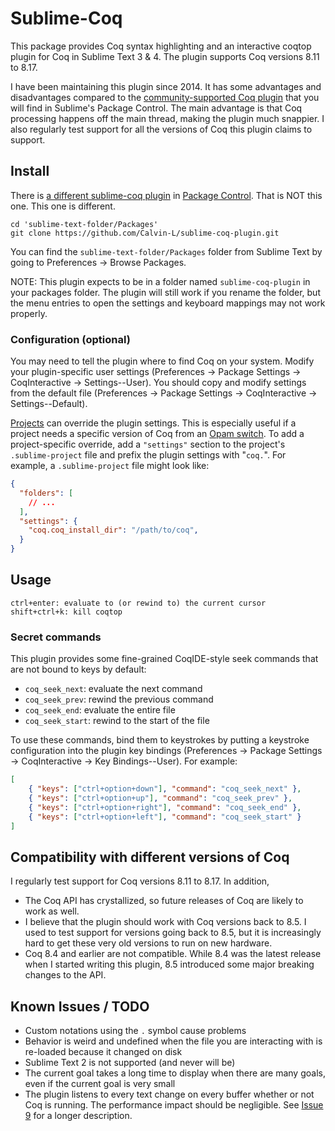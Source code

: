 # Sublime-Coq

This package provides Coq syntax highlighting and an interactive coqtop plugin for Coq in Sublime Text 3 & 4.  The plugin supports Coq versions 8.11 to 8.17.

I have been maintaining this plugin since 2014.  It has some advantages and disadvantages compared to the [community-supported Coq plugin](https://packagecontrol.io/packages/Coq) that you will find in Sublime's Package Control.  The main advantage is that Coq processing happens off the main thread, making the plugin much snappier.  I also regularly test support for all the versions of Coq this plugin claims to support.

## Install

There is [a different sublime-coq plugin](https://packagecontrol.io/packages/Coq) in [Package Control](https://sublime.wbond.net/). That is NOT this one. This one is different.

```
cd 'sublime-text-folder/Packages'
git clone https://github.com/Calvin-L/sublime-coq-plugin.git
```

You can find the `sublime-text-folder/Packages` folder from Sublime Text by going to Preferences -> Browse Packages.

NOTE: This plugin expects to be in a folder named `sublime-coq-plugin` in your packages folder.  The plugin will still work if you rename the folder, but the menu entries to open the settings and keyboard mappings may not work properly.

### Configuration (optional)

You may need to tell the plugin where to find Coq on your system.  Modify your plugin-specific user settings (Preferences -> Package Settings -> CoqInteractive -> Settings--User).  You should copy and modify settings from the default file (Preferences -> Package Settings -> CoqInteractive -> Settings--Default).

[Projects](https://www.sublimetext.com/docs/projects.html) can override the plugin settings.  This is especially useful if a project needs a specific version of Coq from an [Opam switch](https://opam.ocaml.org/doc/man/opam-switch.html).  To add a project-specific override, add a `"settings"` section to the project's `.sublime-project` file and prefix the plugin settings with "`coq.`".  For example, a `.sublime-project` file might look like:

```json
{
  "folders": [
    // ...
  ],
  "settings": {
    "coq.coq_install_dir": "/path/to/coq",
  }
}
```

## Usage

```
ctrl+enter: evaluate to (or rewind to) the current cursor
shift+ctrl+k: kill coqtop
```

### Secret commands

This plugin provides some fine-grained CoqIDE-style seek commands that are not bound to keys by default:
  - `coq_seek_next`: evaluate the next command
  - `coq_seek_prev`: rewind the previous command
  - `coq_seek_end`: evaluate the entire file
  - `coq_seek_start`: rewind to the start of the file

To use these commands, bind them to keystrokes by putting a keystroke configuration into the plugin key bindings (Preferences -> Package Settings -> CoqInteractive -> Key Bindings--User).  For example:
```json
[
    { "keys": ["ctrl+option+down"], "command": "coq_seek_next" },
    { "keys": ["ctrl+option+up"], "command": "coq_seek_prev" },
    { "keys": ["ctrl+option+right"], "command": "coq_seek_end" },
    { "keys": ["ctrl+option+left"], "command": "coq_seek_start" }
]
```

## Compatibility with different versions of Coq

I regularly test support for Coq versions 8.11 to 8.17.  In addition,
 - The Coq API has crystallized, so future releases of Coq are likely to work
   as well.
 - I believe that the plugin should work with Coq versions back to 8.5.  I used
   to test support for versions going back to 8.5, but it is increasingly hard
   to get these very old versions to run on new hardware.
 - Coq 8.4 and earlier are not compatible.  While 8.4 was the latest release
   when I started writing this plugin, 8.5 introduced some major breaking
   changes to the API.

## Known Issues / TODO

 - Custom notations using the `.` symbol cause problems
 - Behavior is weird and undefined when the file you are interacting with is
   re-loaded because it changed on disk
 - Sublime Text 2 is not supported (and never will be)
 - The current goal takes a long time to display when there are many goals, even if the current goal is very small
 - The plugin listens to every text change on every buffer whether or not Coq is running.  The performance impact should be negligible.  See [Issue 9](https://github.com/Calvin-L/sublime-coq-plugin/issues/9) for a longer description.
